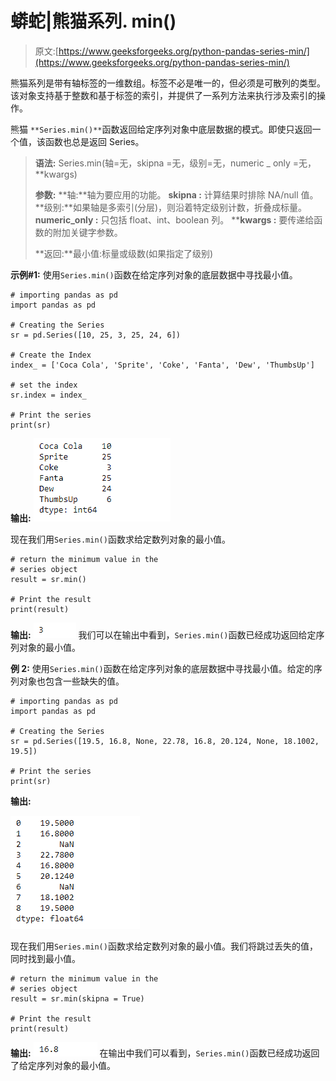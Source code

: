 # 蟒蛇|熊猫系列. min()

> 原文:[https://www.geeksforgeeks.org/python-pandas-series-min/](https://www.geeksforgeeks.org/python-pandas-series-min/)

熊猫系列是带有轴标签的一维数组。标签不必是唯一的，但必须是可散列的类型。该对象支持基于整数和基于标签的索引，并提供了一系列方法来执行涉及索引的操作。

熊猫 `**Series.min()**`函数返回给定序列对象中底层数据的模式。即使只返回一个值，该函数也总是返回 Series。

> **语法:** Series.min(轴=无，skipna =无，级别=无，numeric _ only =无，**kwargs)
> 
> **参数:**
> **轴:**轴为要应用的功能。
> **skipna :** 计算结果时排除 NA/null 值。
> **级别:**如果轴是多索引(分层)，则沿着特定级别计数，折叠成标量。
> **numeric_only :** 只包括 float、int、boolean 列。
> ****kwargs :** 要传递给函数的附加关键字参数。
> 
> **返回:**最小值:标量或级数(如果指定了级别)

**示例#1:** 使用`Series.min()`函数在给定序列对象的底层数据中寻找最小值。

```
# importing pandas as pd
import pandas as pd

# Creating the Series
sr = pd.Series([10, 25, 3, 25, 24, 6])

# Create the Index
index_ = ['Coca Cola', 'Sprite', 'Coke', 'Fanta', 'Dew', 'ThumbsUp']

# set the index
sr.index = index_

# Print the series
print(sr)
```

**输出:**
![](img/8fe72b1b35286fd405b16a26124c8342.png)

现在我们用`Series.min()`函数求给定数列对象的最小值。

```
# return the minimum value in the 
# series object
result = sr.min()

# Print the result
print(result)
```

**输出:**
![](img/dcf182e09c86240531724b7fb2409542.png)
我们可以在输出中看到，`Series.min()`函数已经成功返回给定序列对象的最小值。

**例 2:** 使用`Series.min()`函数在给定序列对象的底层数据中寻找最小值。给定的序列对象也包含一些缺失的值。

```
# importing pandas as pd
import pandas as pd

# Creating the Series
sr = pd.Series([19.5, 16.8, None, 22.78, 16.8, 20.124, None, 18.1002, 19.5])

# Print the series
print(sr)
```

**输出:**

![](img/6b220f17b68c4b02f78f526bdf6df4a0.png)

现在我们用`Series.min()`函数求给定数列对象的最小值。我们将跳过丢失的值，同时找到最小值。

```
# return the minimum value in the 
# series object
result = sr.min(skipna = True)

# Print the result
print(result)
```

**输出:**
![](img/965cfc04f04efda1054f7c3c94c35920.png)
在输出中我们可以看到，`Series.min()`函数已经成功返回了给定序列对象的最小值。